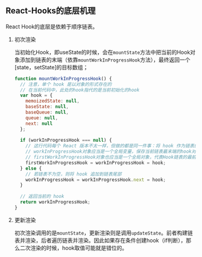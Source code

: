 ## React-Hooks的底层机理

React Hook的底层是依赖于顺序链表。

1. 初次渲染

   当初始化Hook，即useState的时候，会在`mountState`方法中把当前的Hook对象添加到链表的末端（依靠`mountWorkInProgressHook`方法），最终返回一个[state，setState]的目标数组；

   ```js
   function mountWorkInProgressHook() {
     // 注意，单个 hook 是以对象的形式存在的
     // 在当前代码中，此处的hook指代的是当前初始化的hook
     var hook = {
       memoizedState: null,
       baseState: null,
       baseQueue: null,
       queue: null,
       next: null
     };
     
     if (workInProgressHook === null) {
       // 这行代码每个 React 版本不太一样，但做的都是同一件事：将 hook 作为链表的头节点处理
       // workInProgressHook对象应当是一个全局变量，保存当前链表最末端的hook对象
       // firstWorkInProgressHook对象也应当是一个全局对象，代表Hook链表的最前端
       firstWorkInProgressHook = workInProgressHook = hook;
     } else {
       // 若链表不为空，则将 hook 追加到链表尾部
       workInProgressHook = workInProgressHook.next = hook;
     }
     
     // 返回当前的 hook
     return workInProgressHook;
   }
   ```

2. 更新渲染

   初次渲染调用的是`mountState`，更新渲染则是调用`updateState`。前者构建链表并渲染，后者遍历链表并渲染。因此如果存在条件创建hook（if判断），那么二次渲染的时候，hook取值可能就是错位的。